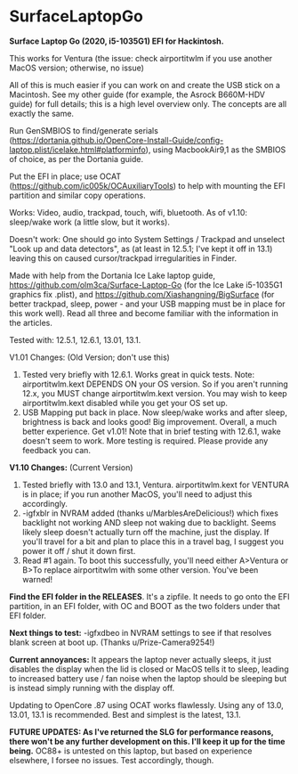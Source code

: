 # SurfaceLaptopGo

**Surface Laptop Go (2020, i5-1035G1) EFI for Hackintosh.**

This works for Ventura (the issue: check airportitwlm if you use another MacOS version; otherwise, no issue)

All of this is much easier if you can work on and create the USB stick on a Macintosh. See my other guide (for example, the Asrock B660M-HDV guide) for full details; this is a high level overview only. The concepts are all exactly the same.

Run GenSMBIOS to find/generate serials (https://dortania.github.io/OpenCore-Install-Guide/config-laptop.plist/icelake.html#platforminfo), using MacbookAir9,1 as the SMBIOS of choice, as per the Dortania guide.

Put the EFI in place; use OCAT (https://github.com/ic005k/OCAuxiliaryTools) to help with mounting the EFI partition and similar copy operations.

Works: Video, audio, trackpad, touch, wifi, bluetooth.  As of v1.10: sleep/wake work (a little slow, but it works).

Doesn't work: One should go into System Settings / Trackpad and unselect "Look up and data detectors", as (at least in 12.5.1; I've kept it off in 13.1) leaving this on caused cursor/trackpad irregularities in Finder. 

Made with help from the Dortania Ice Lake laptop guide, https://github.com/olm3ca/Surface-Laptop-Go (for the Ice Lake i5-1035G1 graphics fix .plist), and https://github.com/Xiashangning/BigSurface (for better trackpad, sleep, power - and your USB mapping must be in place for this work well).  Read all three and become familiar with the information in the articles. 

Tested with:  12.5.1, 12.6.1, 13.01, 13.1.   

V1.01 Changes:  (Old Version; don't use this)
1.  Tested very briefly with 12.6.1.  Works great in quick tests.  Note:  airportitwlm.kext DEPENDS ON your OS version.  So if you aren't running 12.x, you MUST change airportitwlm.kext version.  You may wish to keep airportitwlm.kext disabled while you get your OS set up. 
2.  USB Mapping put back in place.  Now sleep/wake works and after sleep, brightness is back and looks good!  Big improvement. 
Overall,  a much better experience.  Get v1.01!  Note that in brief testing with 12.6.1, wake doesn't seem to work.  More testing is required.  Please provide any feedback you can. 

**V1.10 Changes:** (Current Version)

1.  Tested briefly with 13.0 and 13.1, Ventura.  airportitwlm.kext for VENTURA is in place; if you run another MacOS, you'll need to adjust this accordingly. 
2.  -igfxblr in NVRAM added (thanks u/MarblesAreDelicious!) which fixes backlight not working AND sleep not waking due to backlight.  Seems likely sleep doesn't actually turn off the machine, just the display. If you'll travel for a bit and plan to place this in a travel bag, I suggest you power it off / shut it down first.  
3.  Read #1 again.  To boot this successfully, you'll need either A>Ventura or B>To replace airportitwlm with some other version.  You've been warned!

**Find the EFI folder in the RELEASES**.  It's a zipfile.  It needs to go onto the EFI partition, in an EFI folder, with OC and BOOT as the two folders under that EFI folder. 

**Next things to test:**  -igfxdbeo in NVRAM settings to see if that resolves blank screen at boot up.  (Thanks u/Prize-Camera9254!)

**Current annoyances:**  It appears the laptop never actually sleeps, it just disables the display when the lid is closed or MacOS tells it to sleep, leading to increased battery use / fan noise when the laptop should be sleeping but is instead simply running with the display off.  

Updating to OpenCore .87 using OCAT works flawlessly.  Using any of 13.0, 13.01, 13.1 is recommended.  Best and simplest is the latest, 13.1. 

**FUTURE UPDATES:  As I've returned the SLG for performance reasons, there won't be any further development on this.  I'll keep it up for the time being.**  OC88+ is untested on this laptop, but based on experience elsewhere, I forsee no issues.  Test accordingly, though.
